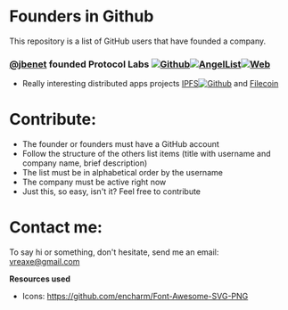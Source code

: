 # Founders in Github
This repository is a list of GitHub users that have founded a company.

### [@jbenet](https://github.com/jbenet) founded Protocol Labs [![Github](https://raw.githubusercontent.com/encharm/Font-Awesome-SVG-PNG/master/black/png/32/github.png)](https://github.com/protocol)[![AngelList](https://raw.githubusercontent.com/encharm/Font-Awesome-SVG-PNG/master/black/png/32/angellist.png)](https://angel.co/protocol-labs)[![Web](https://raw.githubusercontent.com/encharm/Font-Awesome-SVG-PNG/master/black/png/32/globe.png)](http://ipn.io/)
- Really interesting distributed apps projects [IPFS](https://ipfs.io/)[![Github](https://raw.githubusercontent.com/encharm/Font-Awesome-SVG-PNG/master/black/png/32/github.png)](https://github.com/ipfs)  and [Filecoin](http://filecoin.io/)

# Contribute:
- The founder or founders must have a GitHub account
- Follow the structure of the others list items (title with username and company name, brief description)
- The list must be in alphabetical order by the username
- The company must be active right now
- Just this, so easy, isn't it? Feel free to contribute

# Contact me:
To say hi or something, don't hesitate, send me an email: vreaxe@gmail.com

**Resources used**
- Icons: https://github.com/encharm/Font-Awesome-SVG-PNG
